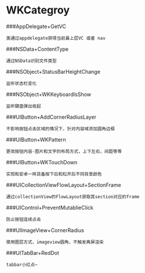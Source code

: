 # WKCategroy


###AppDelegate+GetVC

    类通过appdelegate获得当前最上层VC 或者 nav

###NSData+ContentType

    通过NSData识别文件类型

###NSObject+StatusBarHeightChange

    监听状态栏变化
    
###NSObject+WKKeyboardIsShow

    监听键盘弹出收起
    
###UIButton+AddCornerRadiusLayer

    不影响按钮点击区域的情况下，针对内容域添加圆角边框

###UIButton+WKPattern

    更改按钮内容-图片和文字的布局方式，上下左右，间距等等
    
###UIButton+WKTouchDown

    实现和安卓一样具备按下后和松开后不同背景颜色

###UICollectionViewFlowLayout+SectionFrame

    通过collectionView的FlowLayout获取其section对应的frame

###UIControl+PreventMutablieClick

    防止按钮连续点击
    
###UIImageView+CornerRadius

    使用图层方式，imageview圆角，不触发离屏渲染
    
###UITabBar+RedDot

    tabbar小红点~
